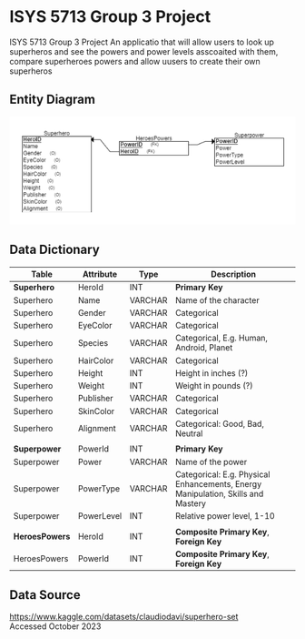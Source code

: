 # ISYS 5713 Group 3 Project 
 ISYS 5713 Group 3 Project 
 An applicatio that will allow users to look up superheros and see the powers and power levels asscoaited with them, compare superheroes powers and allow uusers to create their own superheros

## Entity Diagram
![EntityDiagram](EntityDiagram.png)

## Data Dictionary

| Table | Attribute | Type | Description |
| --- | --- | --- | --- |
| **Superhero** | HeroId | INT | **Primary Key** |
| Superhero | Name | VARCHAR | Name of the character |
| Superhero | Gender | VARCHAR | Categorical |
| Superhero | EyeColor | VARCHAR | Categorical |
| Superhero | Species | VARCHAR | Categorical, E.g. Human, Android, Planet |
| Superhero | HairColor | VARCHAR | Categorical |
| Superhero | Height | INT | Height in inches (?) |
| Superhero | Weight | INT | Weight in pounds (?) |
| Superhero | Publisher | VARCHAR | Categorical |
| Superhero | SkinColor | VARCHAR | Categorical |
| Superhero | Alignment | VARCHAR | Categorical: Good, Bad, Neutral |
| | | | |
| **Superpower** | PowerId | INT | **Primary Key** |
| Superpower | Power | VARCHAR | Name of the power |
| Superpower | PowerType | VARCHAR | Categorical: E.g. Physical Enhancements, Energy Manipulation, Skills and Mastery |
| Superpower | PowerLevel | INT | Relative power level, 1-10 |
| | | | |
| **HeroesPowers** | HeroId | INT | **Composite Primary Key**, **Foreign Key** |
| HeroesPowers | PowerId | INT | **Composite Primary Key**, **Foreign Key** |

## Data Source
https://www.kaggle.com/datasets/claudiodavi/superhero-set  
Accessed October 2023